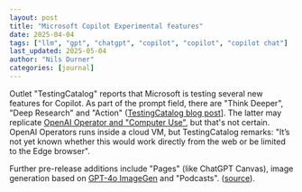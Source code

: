 ```yaml
---
layout: post
title: "Microsoft Copilot Experimental features"
date: 2025-04-04
tags: ["llm", "gpt", "chatgpt", "copilot", "copilot", "copilot chat"]
last_updated: 2025-05-04
author: "Nils Durner"
categories: [journal]
---
```


Outlet "TestingCatalog" reports that Microsoft is testing several new features for Copilot. As part of the prompt field, there are "Think Deeper", "Deep Research" and "Action" ([TestingCatalog blog post](https://www.testingcatalog.com/copilot-experiments-reveal-deep-research-podcasts-and-actions/)]. The latter may replicate [OpenAI Operator and "Computer Use"](operator-testdrive), but that's not certain. OpenAI Operators runs inside a cloud VM, but TestingCatalog remarks: "It’s not yet known whether this would work directly from the web or be limited to the Edge browser".

Further pre-release additions include "Pages" (like ChatGPT Canvas), image generation based on [GPT-4o ImageGen](gpt4o-image-generation) and "Podcasts". ([source](https://www.testingcatalog.com/microsoft-copilot-starts-testing-agent-actions-and-adds-native-image-generation/)).